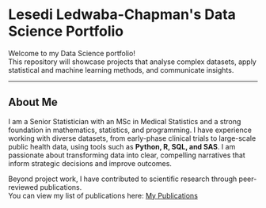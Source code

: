 # Lesedi Ledwaba-Chapman's Data Science Portfolio

Welcome to my Data Science portfolio!  
This repository will showcase projects that analyse complex datasets, apply statistical and machine learning methods, and communicate insights.  

---

## About Me

I am a Senior Statistician with an MSc in Medical Statistics and a strong foundation in mathematics, statistics, and programming. I have experience working with diverse datasets, from early-phase clinical trials to large-scale public health data, using tools such as **Python, R, SQL, and SAS**. I am passionate about transforming data into clear, compelling narratives that inform strategic decisions and improve outcomes.

Beyond project work, I have contributed to scientific research through peer-reviewed publications.  
You can view my list of publications here: [My Publications](https://www.researchgate.net/profile/Lesedi_Ledwaba-Chapman)

